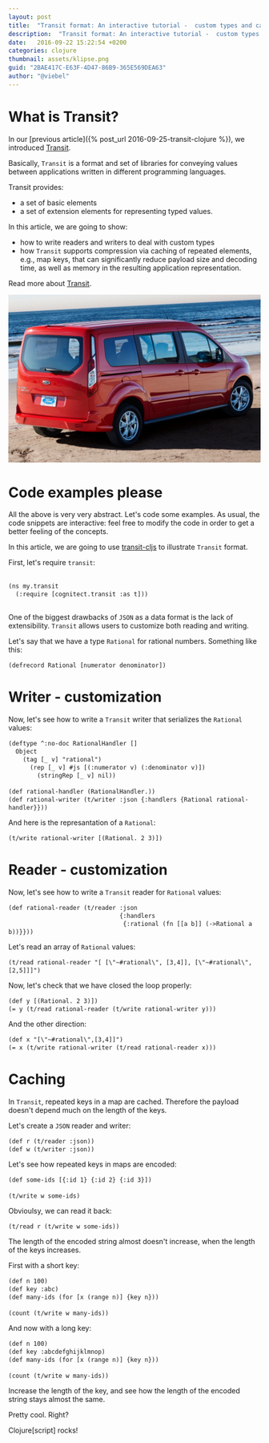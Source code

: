```yaml
---
layout: post
title:  "Transit format: An interactive tutorial -  custom types and caching (part 2)"
description:  "Transit format: An interactive tutorial -  custom types and caching (part 2)"
date:   2016-09-22 15:22:54 +0200
categories: clojure
thumbnail: assets/klipse.png
guid: "2BAE417C-E63F-4D47-86B9-365E569DEA63"
author: "@viebel"
---
```


# What is Transit?

In our [previous article]({% post_url 2016-09-25-transit-clojure %}), we introduced [Transit](https://github.com/cognitect/transit-format).

Basically, `Transit` is a format and set of libraries for conveying values between applications written in different programming languages.


Transit provides:

- a set of basic elements
- a set of extension elements for representing typed values.

In this article, we are going to show:

- how to write readers and writers to deal with custom types
- how `Transit` supports compression via caching of repeated elements, e.g., map keys, that can significantly reduce payload size and decoding time, as well as memory in the resulting application representation.

Read more about [Transit](https://github.com/cognitect/transit-format).

![Sandbox](/assets/transit_ford.jpg)

# Code examples please

All the above is very very abstract. Let's code some examples. As usual, the code snippets are interactive: feel free to modify the code in order to get a better feeling of the concepts.


In this article, we are going to use [transit-cljs](https://github.com/cognitect/transit-cljs/) to illustrate `Transit` format.


First, let's require `transit`:

<pre>
<code class="language-klipse" data-external-libs="https://raw.githubusercontent.com/cognitect/transit-js/master/src/,https://raw.githubusercontent.com/cognitect/transit-cljs/master/src/">
(ns my.transit
  (:require [cognitect.transit :as t]))
</code>
</pre>


One of the biggest drawbacks of `JSON` as a data format is the lack of extensibility. `Transit` allows users to customize both reading and writing.


Let's say that we have a type `Rational` for rational numbers. Something like this:

~~~klipse
(defrecord Rational [numerator denominator])
~~~

# Writer - customization

Now, let's see how to write a `Transit` writer that serializes the `Rational` values:

~~~klipse
(deftype ^:no-doc RationalHandler []
  Object
    (tag [_ v] "rational")
      (rep [_ v] #js [(:numerator v) (:denominator v)])
        (stringRep [_ v] nil))

(def rational-handler (RationalHandler.))
(def rational-writer (t/writer :json {:handlers {Rational rational-handler}}))
~~~

And here is the represantation of a `Rational`:

~~~klipse
(t/write rational-writer [(Rational. 2 3)])
~~~


# Reader - customization

Now, let's see how to write a `Transit` reader for `Rational` values:

~~~klipse
(def rational-reader (t/reader :json
                               {:handlers
                                {:rational (fn [[a b]] (->Rational a b))}}))
~~~

Let's read an array of  `Rational` values:

~~~klipse
(t/read rational-reader "[ [\"~#rational\", [3,4]], [\"~#rational\", [2,5]]]")
~~~


Now, let's check that we have closed the loop properly:


~~~klipse
(def y [(Rational. 2 3)])
(= y (t/read rational-reader (t/write rational-writer y)))
~~~

And the other direction:

~~~klipse
(def x "[\"~#rational\",[3,4]]")
(= x (t/write rational-writer (t/read rational-reader x)))
~~~

# Caching

In `Transit`, repeated keys in a map are cached. Therefore the payload doesn't depend much on the length of the keys.

Let's create a `JSON` reader and writer:

~~~klipse
(def r (t/reader :json))
(def w (t/writer :json))
~~~


Let's see how repeated keys in maps are encoded:

~~~klipse
(def some-ids [{:id 1} {:id 2} {:id 3}])

(t/write w some-ids)
~~~

Obvioulsy, we can read it back:

~~~klipse
(t/read r (t/write w some-ids))
~~~


The length of the encoded string almost doesn't increase, when the length of the keys increases.

First with a short key:

~~~klipse
(def n 100)
(def key :abc)
(def many-ids (for [x (range n)] {key n}))

(count (t/write w many-ids))
~~~

And now with a long key:

~~~klipse
(def n 100)
(def key :abcdefghijklmnop)
(def many-ids (for [x (range n)] {key n}))

(count (t/write w many-ids))
~~~


Increase the length of the key, and see how the length of the encoded string stays almost the same.

Pretty cool. Right?

Clojure[script] rocks!
